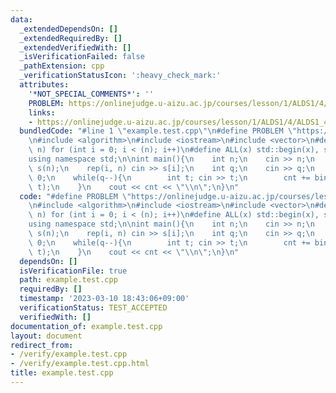 ```yaml
---
data:
  _extendedDependsOn: []
  _extendedRequiredBy: []
  _extendedVerifiedWith: []
  _isVerificationFailed: false
  _pathExtension: cpp
  _verificationStatusIcon: ':heavy_check_mark:'
  attributes:
    '*NOT_SPECIAL_COMMENTS*': ''
    PROBLEM: https://onlinejudge.u-aizu.ac.jp/courses/lesson/1/ALDS1/4/ALDS1_4_B
    links:
    - https://onlinejudge.u-aizu.ac.jp/courses/lesson/1/ALDS1/4/ALDS1_4_B
  bundledCode: "#line 1 \"example.test.cpp\"\n#define PROBLEM \"https://onlinejudge.u-aizu.ac.jp/courses/lesson/1/ALDS1/4/ALDS1_4_B\"\
    \n#include <algorithm>\n#include <iostream>\n#include <vector>\n#define rep(i,\
    \ n) for (int i = 0; i < (n); i++)\n#define ALL(x) std::begin(x), std::end(x)\n\
    using namespace std;\n\nint main(){\n    int n;\n    cin >> n;\n    vector<int>\
    \ s(n);\n    rep(i, n) cin >> s[i];\n    int q;\n    cin >> q;\n    int cnt =\
    \ 0;\n    while(q--){\n        int t; cin >> t;\n        cnt += binary_search(ALL(s),\
    \ t);\n    }\n    cout << cnt << \"\\n\";\n}\n"
  code: "#define PROBLEM \"https://onlinejudge.u-aizu.ac.jp/courses/lesson/1/ALDS1/4/ALDS1_4_B\"\
    \n#include <algorithm>\n#include <iostream>\n#include <vector>\n#define rep(i,\
    \ n) for (int i = 0; i < (n); i++)\n#define ALL(x) std::begin(x), std::end(x)\n\
    using namespace std;\n\nint main(){\n    int n;\n    cin >> n;\n    vector<int>\
    \ s(n);\n    rep(i, n) cin >> s[i];\n    int q;\n    cin >> q;\n    int cnt =\
    \ 0;\n    while(q--){\n        int t; cin >> t;\n        cnt += binary_search(ALL(s),\
    \ t);\n    }\n    cout << cnt << \"\\n\";\n}\n"
  dependsOn: []
  isVerificationFile: true
  path: example.test.cpp
  requiredBy: []
  timestamp: '2023-03-10 18:43:06+09:00'
  verificationStatus: TEST_ACCEPTED
  verifiedWith: []
documentation_of: example.test.cpp
layout: document
redirect_from:
- /verify/example.test.cpp
- /verify/example.test.cpp.html
title: example.test.cpp
---
```

